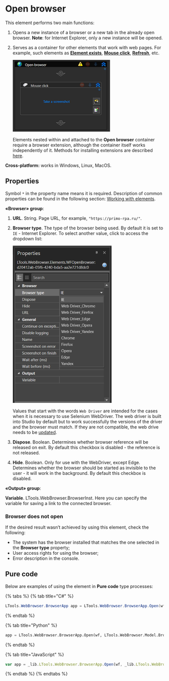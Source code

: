 # Open browser

This element performs two main functions:
1. Opens a new instance of a browser or a new tab in the already open browser. **Note**: for Internet Explorer, only a new instance will be opened. 
2. Serves as a container for other elements that work with web pages. For example, such elements as [**Element exists**](https://docs.primo-rpa.ru/primo-rpa-eng/g_elements/el_basic/els_uiinteraction/el_exists), [**Mouse click**](https://docs.primo-rpa.ru/primo-rpa-eng/g_elements/el_basic/els_uiinteraction/el_click), [**Refresh**](https://docs.primo-rpa.ru/primo-rpa-eng/g_elements/el_basic/els_browser/el_refresh), etc.


   ![](<../../../.gitbook/assets/OpenBrowser-as-container-cropped.png>)

   Elements nested within and attached to the **Open browser** container require a browser extension, although the container itself works independently of it. Methods for installing extensions are described [here](https://docs.primo-rpa.ru/primo-rpa-eng/primo-studio/settings/plugin-install).

**Cross-platform:** works in Windows, Linux, MacOS.
   
## Properties
Symbol `*` in the property name means it is required. Description of common properties can be found in the following section: [Working with elements](https://docs.primo-rpa.ru/primo-rpa-eng/primo-studio/elements).

**«Browser» group**:

1. **URL**. String. Page URL, for example, `"https://primo-rpa.ru/"`.
2. **Browser type**. The type of the browser being used. By default it is set to `IE` - Internet Explorer. To select another value, click to access the dropdown list:

   ![](<../../../.gitbook/assets/BrowserTypes.PNG>)

   Values that start with the words `Web Driver` are intended for the cases when it is necessary to use Selenium WebDriver. The web driver is built into Studio by default but to work successfully the versions of the driver and the browser must match. If they are not compatible, the web drive needs to be [updated](https://docs.primo-rpa.ru/primo-rpa-eng/primo-studio/settings/update-web-driver).
   
4. **Dispose**. Boolean. Determines whether browser reference will be released on exit. By default this checkbox is disabled - the reference is not released. 
5. **Hide**. Boolean. Only for use with the WebDriver, except Edge. Determines whether the browser should be started as invisible to the user - it will work in the background. By default this checkbox is disabled. 
 
**«Output» group**:

**Variable**. LTools.WebBrowser.BrowserInst. Here you can specify the variable for saving a link to the connected browser. 

### Browser does not open

If the desired result wasn’t achieved by using this element, check the following:

- The system has the browser installed that matches the one selected in the **Browser type** property;
- User access rights for using the browser;
- Error description in the console.

## Pure code

Below are examples of using the element in **Pure code** type processes:

{% tabs %}
{% tab title="C#" %}
```csharp
LTools.WebBrowser.BrowserApp app = LTools.WebBrowser.BrowserApp.Open(wf, LTools.WebBrowser.Model.BrowserTypes.IE);
```
{% endtab %}

{% tab title="Python" %}
```python
app = LTools.WebBrowser.BrowserApp.Open(wf, LTools.WebBrowser.Model.BrowserTypes.IE)
```
{% endtab %}

{% tab title="JavaScript" %}
```javascript
var app = _lib.LTools.WebBrowser.BrowserApp.Open(wf, _lib.LTools.WebBrowser.Model.BrowserTypes.IE);
```
{% endtab %}
{% endtabs %}
